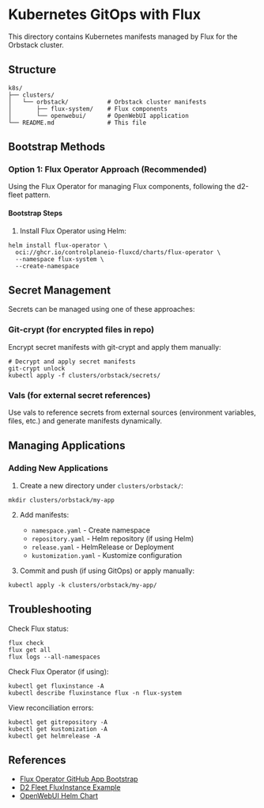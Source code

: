 # Kubernetes GitOps with Flux

This directory contains Kubernetes manifests managed by Flux for the Orbstack cluster.

## Structure

```
k8s/
├── clusters/
│   └── orbstack/           # Orbstack cluster manifests
│       ├── flux-system/    # Flux components
│       └── openwebui/      # OpenWebUI application
└── README.md               # This file
```

## Bootstrap Methods

### Option 1: Flux Operator Approach (Recommended)

Using the Flux Operator for managing Flux components, following the d2-fleet pattern.

#### Bootstrap Steps

1. Install Flux Operator using Helm:

```console
helm install flux-operator \
  oci://ghcr.io/controlplaneio-fluxcd/charts/flux-operator \
  --namespace flux-system \
  --create-namespace
```

## Secret Management

Secrets can be managed using one of these approaches:

### Git-crypt (for encrypted files in repo)

Encrypt secret manifests with git-crypt and apply them manually:

```console
# Decrypt and apply secret manifests
git-crypt unlock
kubectl apply -f clusters/orbstack/secrets/
```

### Vals (for external secret references)

Use vals to reference secrets from external sources (environment variables, files, etc.) and generate manifests dynamically.

## Managing Applications

### Adding New Applications

1. Create a new directory under `clusters/orbstack/`:

```console
mkdir clusters/orbstack/my-app
```

2. Add manifests:
   - `namespace.yaml` - Create namespace
   - `repository.yaml` - Helm repository (if using Helm)
   - `release.yaml` - HelmRelease or Deployment
   - `kustomization.yaml` - Kustomize configuration

3. Commit and push (if using GitOps) or apply manually:

```console
kubectl apply -k clusters/orbstack/my-app/
```

## Troubleshooting

Check Flux status:

```console
flux check
flux get all
flux logs --all-namespaces
```

Check Flux Operator (if using):

```console
kubectl get fluxinstance -A
kubectl describe fluxinstance flux -n flux-system
```

View reconciliation errors:

```console
kubectl get gitrepository -A
kubectl get kustomization -A
kubectl get helmrelease -A
```

## References

- [Flux Operator GitHub App Bootstrap](https://fluxcd.io/blog/2025/04/flux-operator-github-app-bootstrap/)
- [D2 Fleet FluxInstance Example](https://github.com/controlplaneio-fluxcd/d2-fleet/blob/main/clusters/staging/flux-system/flux-instance.yaml)
- [OpenWebUI Helm Chart](https://github.com/open-webui/helm-charts)
